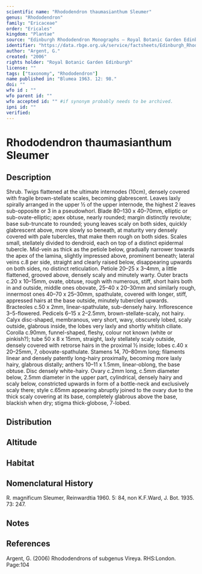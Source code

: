 ```yaml
---
scientific name: "Rhododendron thaumasianthum Sleumer"
genus: "Rhododendron"
family: "Ericaceae"
order: "Ericales"
kingdom: "Plantae"
source: "Edinburgh Rhododendron Monographs – Royal Botanic Garden Edinburgh"
identifier: "https://data.rbge.org.uk/service/factsheets/Edinburgh_Rhododendron_Monographs.xhtml"
author: "Argent, G."
created: "2006"
rights holder: "Royal Botanic Garden Edinburgh"
license: ""
tags: ["taxonomy", "Rhododendron"]
name published in: "Blumea 1963. 12: 98."
doi: ""
wfo id : ""
wfo parent id: ""
wfo accepted id: "" #if synonym probably needs to be archived.                      
ipni id: ""
verified:
---
```


                       

# Rhododendron thaumasianthum Sleumer

## Description
Shrub. Twigs flattened at the ultimate internodes (10cm), densely covered with fragile brown-stellate scales, becoming glabrescent. Leaves laxly spirally arranged in the upper ½ of the upper internode, the highest 2 leaves sub-opposite or 3 in a pseudowhorl. Blade 80–130 x 40–70mm, elliptic or sub-ovate-elliptic; apex obtuse, nearly rounded; margin distinctly revolute; base sub-truncate to rounded; young leaves scaly on both sides, quickly glabrescent above, more slowly so beneath, at maturity very densely covered with pale tubercles, that make them rough on both sides. Scales small, stellately divided to dendroid, each on top of a distinct epidermal tubercle. Mid-vein as thick as the petiole below, gradually narrower towards the apex of the lamina, slightly impressed above, prominent beneath; lateral veins c.8 per side, straight and clearly raised below, disappearing upwards on both sides, no distinct reticulation. Petiole 20–25 x 3–4mm, a little flattened, grooved above, densely scaly and minutely warty. Outer bracts c.20 x 10–15mm, ovate, obtuse, rough with numerous, stiff, short hairs both in and outside, middle ones obovate, 25–40 x 20–30mm and similarly rough, innermost ones 40–70 x 25–30mm, spathulate, covered with longer, stiff, appressed hairs at the base outside, minutely tubercled upwards. Bracteoles c.50 x 2mm, linear-spathulate, sub-densely hairy. Inflorescence 3–5-flowered. Pedicels 6–15 x 2–2.5mm, brown-stellate-scaly, not hairy. Calyx disc-shaped, membranous, very short, wavy, obscurely lobed, scaly outside, glabrous inside, the lobes very laxly and shortly whitish ciliate. Corolla c.90mm, funnel-shaped, fleshy, colour not known (white or pinkish?); tube 50 x 8 x 15mm, straight, laxly stellately scaly outside, densely covered with retrorse hairs in the proximal ½ inside; lobes c.40 x 20–25mm, 7, obovate-spathulate. Stamens 14, 70–80mm long; filaments linear and densely patently long-hairy proximally, becoming more laxly hairy, glabrous distally; anthers 10–11 x 1.5mm, linear-oblong, the base obtuse. Disc densely white-hairy. Ovary c.2mm long, c.5mm diameter below, 2.5mm diameter in the upper part, cylindrical, densely hairy and scaly below, constricted upwards in form of a bottle-neck and exclusively scaly there; style c.65mm appearing abruptly joined to the ovary due to the thick scaly covering at its base, completely glabrous above the base, blackish when dry; stigma thick-globose, 7-lobed.

## Distribution


## Altitude


## Habitat


## Nomenclatural History
R. magnificum Sleumer, Reinwardtia 1960. 5: 84, non K.F.Ward, J. Bot. 1935. 73: 247.
                       
## Notes


## References

Argent, G. (2006) Rhododendrons of subgenus Vireya. RHS:London. Page:104
